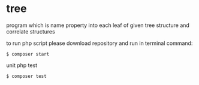 # tree
program which is name property into each leaf of given tree structure and correlate structures

to run php script please download repository and run in terminal command:

```console
$ composer start
```

unit php test 

```console
$ composer test
```
